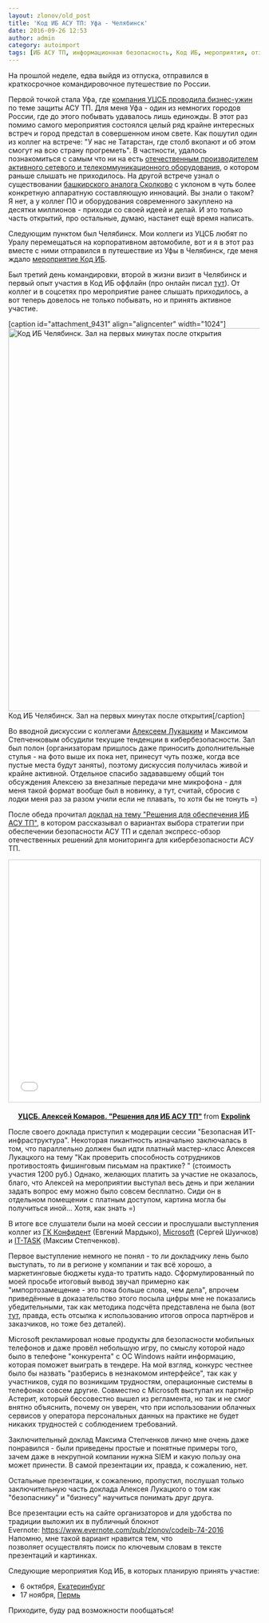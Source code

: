 ```yaml
---
layout: zlonov/old_post
title: 'Код ИБ АСУ ТП: Уфа - Челябинск'
date: 2016-09-26 12:53
author: admin
category: autoimport
tags: [ИБ АСУ ТП, информационная безопасность, Код ИБ, мероприятия, отзыв, Уфа, УЦСБ, Челябинск]
---
```

На прошлой неделе, едва выйдя из отпуска, отправился в краткосрочное командировочное путешествие по России.

Первой точкой стала Уфа, где <a href="http://www.ussc.ru/events/id/115">компания УЦСБ проводила бизнес-ужин</a> по теме защиты АСУ ТП. Для меня Уфа - один из немногих городов России, где до этого побывать удавалось лишь единожды. В этот раз помимо самого мероприятия состоялся целый ряд крайне интересных встреч и город предстал в совершенном ином свете. Как пошутил один из коллег на встрече: "У нас не Татарстан, где столб вкопают и об этом смогут на всю страну прогреметь". В частности, удалось познакомиться с самым что ни на есть <a href="https://plgn.ru">отечественным производителем активного сетевого и телекоммуникационного оборудования</a>, о котором раньше слышать не приходилось. На другой встрече узнал о существовании <a href="https://cpt-rek.bashkortostan.ru">башкирского аналога Сколково</a> с уклоном в чуть более конкретную аппаратную составляющую инноваций. Вы знали о таком? Я нет, а у коллег ПО и оборудования современного закуплено на десятки миллионов - приходи со своей идеей и делай. И это только часть открытий, про остальные, думаю, настанет ещё время написать.

Следующим пунктом был Челябинск. Мои коллеги из УЦСБ любят по Уралу перемещаться на корпоративном автомобиле, вот и я в этот раз вместе с ними отправился в путешествие из Уфы в Челябинск, где меня ждало <a href="http://codeib.ru/chelyabinsk/program/">мероприятие Код ИБ</a>.

Был третий день командировки, второй в жизни визит в Челябинск и первый опыт участия в Код ИБ оффлайн (про онлайн писал <a href="https://zlonov.ru/2016/07/hack-codeib/">тут</a>). От коллег и в соцсетях про мероприятие ранее слышать приходилось, а вот теперь довелось не только побывать, но и принять активное участие.

[caption id="attachment_9431" align="aligncenter" width="1024"]<a href="/assets/uploads/Код-ИБ-Челябинск.-Зал-на-первых-минутах-после-открытия.jpg"><img class="size-large wp-image-9431" src="/assets/uploads/Код-ИБ-Челябинск.-Зал-на-первых-минутах-после-открытия-1024x768.jpg" alt="Код ИБ Челябинск. Зал на первых минутах после открытия" width="1024" height="768" /></a> Код ИБ Челябинск. Зал на первых минутах после открытия[/caption]

Во вводной дискуссии с коллегами <a href="http://lukatsky.blogspot.ru">Алексеем Лукацким</a> и Максимом Степченковым обсудили текущие тенденции в кибербезопасности. Зал был полон (организаторам пришлось даже приносить дополнительные стулья - на фото выше их пока нет, принесут чуть позже, когда все пустые места будут заняты), поэтому дискуссия получилась живой и крайне активной. Отдельное спасибо задававшему общий тон обсуждения Алексею за внезапные передачи мне микрофона - для меня такой формат вообще был в новинку, а тут, считай, сбросив с лодки меня раз за разом учили если не плавать, то хотя бы не тонуть =)

После обеда прочитал <a href="http://www.slideshare.net/Expolink/ss-66339822">доклад на тему "Решения для обеспечения ИБ АСУ ТП"</a>, в котором рассказывал о вариантах выбора стратегии при обеспечении безопасности АСУ ТП и сделал экспресс-обзор отечественных решений для мониторинга для кибербезопасности АСУ ТП.

<p style="text-align: center;"><iframe style="border: 1px solid #CCC; border-width: 1px; margin-bottom: 5px; max-width: 100%;" src="//www.slideshare.net/slideshow/embed_code/key/LMzD380u8pAlX5" width="595" height="485" frameborder="0" marginwidth="0" marginheight="0" scrolling="no" allowfullscreen="allowfullscreen"> </iframe>

<div style="margin-bottom: 5px; text-align: center;"><strong> <a title="УЦСБ. Алексей Комаров. &quot;Решения для ИБ АСУ ТП&quot;" href="//www.slideshare.net/Expolink/ss-66339822" target="_blank">УЦСБ. Алексей Комаров. "Решения для ИБ АСУ ТП"</a> </strong> from <strong><a href="//www.slideshare.net/Expolink" target="_blank">Expolink</a></strong></div>

После своего доклада приступил к модерации сессии "Безопасная ИТ-инфраструктура". Некоторая пикантность изначально заключалась в том, что параллельно должен был идти платный мастер-класс Алексея Лукацкого на тему "Как проверить способность сотрудников противостоять фишинговым письмам на практике? " (стоимость участия 1200 руб.) Однако, желающих платить за участие не оказалось, благо, что Алексей на мероприятии выступал весь день и при желании задать вопрос ему можно было совсем бесплатно. Сиди он в отдельном помещении с платным доступом, картина могла бы получиться иной... Хотя, как знать =)

В итоге все слушатели были на моей сессии и прослушали выступления коллег из <a href="http://www.slideshare.net/Expolink/2016-66338074">ГК Конфидент</a> (Евгений Мардыко), <a href="http://www.slideshare.net/Expolink/microsoft-microsoft-66338130">Microsoft</a> (Сергей Шуичков) и <a href="http://www.slideshare.net/Expolink/ittask-siem-66338960">IT-TASK</a> (Максим Степченков).

Первое выступление немного не понял - то ли докладчику лень было выступать, то ли в регионе у компании и так всё хорошо, а маркетинговые бюджеты куда-то тратить надо. Сформулированный по моей просьбе итоговый вывод звучал примерно как "импортозамещение - это пока больше слова, чем дела", впрочем приведённые в доказательство этого посыла цифры мне не показались убедительными, так как методика подсчёта представлена не была (вот <a href="http://www.confident.ru/info-security/news/791/">тут</a>, правда, есть отсылка к использованию итогов опроса партнёров и заказчиков, но тоже без деталей).

Microsoft рекламировал новые продукты для безопасности мобильных телефонов и даже провёл небольшую игру, по смыслу которой надо было в телефоне "конкурента" с ОС Windows найти информацию, которая поможет выиграть в тендере. На мой взгляд, конкурс честнее было бы назвать "разберись в незнакомом интерфейсе", так как у участников, судя по возникшим трудностям, операционные системы в телефонах совсем другие. Совместно с Microsoft выступал их партнёр Астерит, который бессовестно вышел из регламента, но так и не смог внятно объяснить, почему он уверен, что при использовании облачных сервисов у оператора персональных данных на практике не будет никаких трудностей с соблюдением требований.

Заключительный доклад Максима Степченков лично мне очень даже понравился - были приведены простые и понятные примеры того, зачем даже в некрупной компании нужна SIEM и какую пользу она может принести. В самой презентации их, правда, к сожалению, нет.

Остальные презентации, к сожалению, пропустил, послушал только заключительную часть доклада Алексея Лукацкого о том как "безопаснику" и "бизнесу" научиться понимать друг друга.

Все презентации есть на сайте организаторов и для удобства по традиции выложил их в публичный блокнот Evernote: <a href="https://www.evernote.com/pub/zlonov/codeib-74-2016">https://www.evernote.com/pub/zlonov/codeib-74-2016</a> Напомню, мне такой вариант нравится тем, что позволяет осуществлять поиск по ключевым словам в тексте презентаций и картинках.

Следующие мероприятия Код ИБ, в которых планирую принять участие:

<ul>
    <li>6 октября, <a href="http://www.codeib.ru/ekaterinburg/program/">Екатеринбург</a></li>
    <li>17 ноября, <a href="http://www.codeib.ru/perm/program/">Пермь</a></li>
</ul>

Приходите, буду рад возможности пообщаться!
